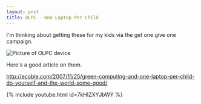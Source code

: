 ```yaml
---
layout: post
title: OLPC - One Laptop Per Child
---
```


I'm thinking about getting these for my kids via the get one give one campaign.

 ![Picture of OLPC device](http://farm3.static.flickr.com/2114/2071235616_7c5cb6f5a3_o.jpg)

Here's a good article on them. 

http://ecoble.com/2007/11/25/green-computing-and-one-laptop-per-child-do-yourself-and-the-world-some-good/ 

{% include youtube.html id=7kHIZXYJbWY %}
